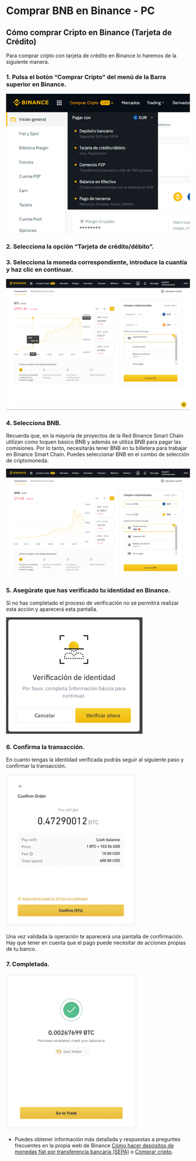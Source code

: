 # Comprar BNB en Binance - PC

## Cómo comprar Cripto en Binance \(Tarjeta de Crédito\)

Para comprar cripto con tarjeta de crédito en Binance lo haremos de la siguiente manera.



### 1. Pulsa el botón “Comprar Cripto” del menú de la Barra superior en Binance.



![](../../../.gitbook/assets/binance_comprar_cripto%20%281%29.jpg)

### 

### 2. Selecciona la opción “Tarjeta de crédito/débito”.



### 3. Selecciona la moneda correspondiente, introduce la cuantía y haz clic en continuar.



![](../../../.gitbook/assets/binance_credit_1%20%281%29.png)



### 4. Selecciona BNB.

Recuerda que, en la mayoría de proyectos de la Red Binance Smart Chain utilizan como toquen básico BNB y además se utiliza BNB para pagar las comisiones. Por lo tanto, necesitarás tener BNB en tu billetera para trabajar en Binance Smart Chain. Puedes seleccionar BNB en el combo de selección de criptomoneda.



![](../../../.gitbook/assets/binance_credit_2.png)



### 5. Asegúrate que has verificado tu identidad en Binance.

Si no has completado el proceso de verificación no se permitirá realizar esta acción y aparecerá esta pantalla.



![](../../../.gitbook/assets/binance_credit_3.png)



### 6. Confirma la transacción.

En cuanto tengas la identidad verificada podrás seguir al siguiente paso y confirmar la transacción.



![](../../../.gitbook/assets/binance_credit_4.png)



Una vez validada la operación te aparecerá una pantalla de confirmación. Hay que tener en cuenta que el pago puede necesitar de acciones propias de tu banco.



### 7. Completada.



![](../../../.gitbook/assets/binance_credit_5.png)



* Puedes obtener información más detallada y respuestas a preguntes frecuentes en la propia web de Binance [Cómo hacer depósitos de monedas fíat por transferencia bancaria \(SEPA\)](https://www.binance.com/es/support/faq/e117b4c063534e5f93b735b980575000) o [Comprar cripto](https://www.binance.com/es/support/faq/c-66?navId=75).

